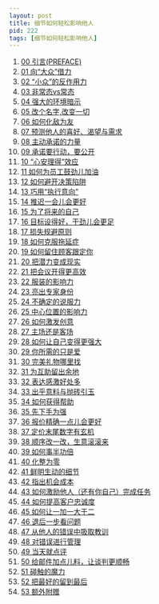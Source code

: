 ```yaml
---
layout: post
title: 细节如何轻松影响他人
pid: 222
tags: [细节如何轻松影响他人]
---
```




1. [00 引言(PREFACE)]()
2. [01 向“大众”借力]()
3. [02 “小众”的反作用力]()
4. [03 非常态vs常态]()
5. [04 强大的环境暗示]()
6. [05 改个名字,改变一切]()
7. [06 如何化敌为友]()
8. [07 预测他人的喜好、渴望与需求]()
9. [08 主动承诺的力量]()
10. [09 承诺要行动，要公开]()
11. [10 “心安理得”效应]()
12. [11 如何为员工鼓劲儿加油]()
13. [12 如何避开决策陷阱]()
14. [13 巧用“执行意向”]()
15. [14 推迟一会儿会更好]()
16. [15 为了将来的自己]()
17. [16 目标设得好，干劲儿会更足]()
18. [17 损失规避原则]()
19. [18 如何克服拖延症]()
20. [19 如何留住顾客跟定你]()
21. [20 把潜力变成现实]()
22. [21 把会议开得更高效]()
23. [22 服装的影响力]()
24. [23 亮出专家身份]()
25. [24 不确定的说服力]()
26. [25 中心位置的影响力]()
27. [26 如何激发创意]()
28. [27 主场还是客场]()
29. [28 如何让自己变得更强大]()
30. [29 你所需的只是爱]()
31. [30 完美礼物哪里找]()
32. [31 为互助留出余地]()
33. [32 表达感激好处多]()
34. [33 出乎意料与抛砖引玉]()
35. [34 如何获得帮助]()
36. [35 先下手为强]()
37. [36 报价精确一点儿会更好]()
38. [37 定价末尾数字有玄机]()
39. [38 顺序改一改，生意滚滚来]()
40. [39 如何事半功倍]()
41. [40 化整为零]()
42. [41 鲜明生动的细节]()
43. [42 指出机会成本]()
44. [43 如何激励他人（还有你自己）完成任务]()
45. [44 如何提高客户忠诚度]()
46. [45 如何让一加一大于二]()
47. [46 退后一步看问题]()
48. [47 从他人的错误中吸取教训]()
49. [48 对错误进行管理]()
50. [49 当天就点评]()
51. [50 给邮件加点儿料，让谈判更顺畅]()
52. [51 碰触的魔力]()
53. [52 把最好的留到最后]()
54. [53 额外附赠]()
